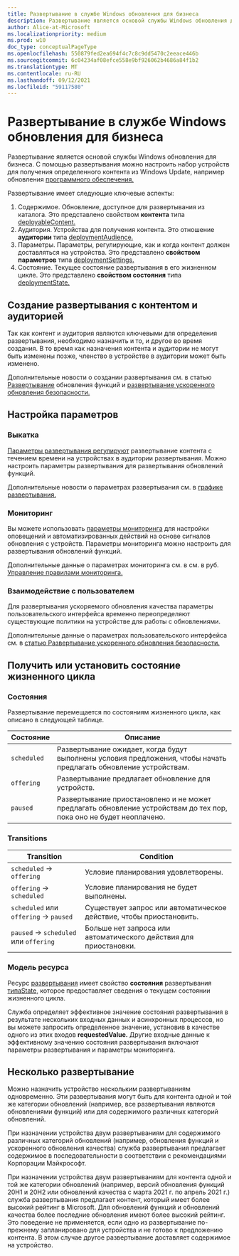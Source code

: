 ```yaml
---
title: Развертывание в службе Windows обновления для бизнеса
description: Развертывание является основой службы Windows обновления для бизнеса. С помощью развертывания можно настроить набор устройств для получения определенного контента из Windows update, например обновления программного обеспечения.
author: Alice-at-Microsoft
ms.localizationpriority: medium
ms.prod: w10
doc_type: conceptualPageType
ms.openlocfilehash: 550879fed2ea694f4c7c8c9dd5470c2eeace446b
ms.sourcegitcommit: 6c04234af08efce558e9bf926062b4686a84f1b2
ms.translationtype: MT
ms.contentlocale: ru-RU
ms.lasthandoff: 09/12/2021
ms.locfileid: "59117580"
---
```

# <a name="deployments-in-the-windows-update-for-business-deployment-service"></a>Развертывание в службе Windows обновления для бизнеса

Развертывание является основой службы Windows обновления для бизнеса. С помощью развертывания можно настроить набор устройств для получения определенного контента из Windows Update, например обновления [программного обеспечения.](windowsupdates-software-updates.md)

Развертывание имеет следующие ключевые аспекты:

1. Содержимое. Обновление, доступное для развертывания из каталога. Это представлено свойством **контента** типа [deployableContent.](/graph/api/resources/windowsupdates-deployablecontent)
2. Аудитория. Устройства для получения контента. Это отношение **аудитории** типа [deploymentAudience.](/graph/api/resources/windowsupdates-deploymentaudience)
3. Параметры. Параметры, регулирующие, как и когда контент должен доставляться на устройства. Это представлено **свойством параметров** типа [deploymentSettings.](/graph/api/resources/windowsupdates-deploymentsettings)
4. Состояние. Текущее состояние развертывания в его жизненном цикле. Это представлено **свойством состояния** типа [deploymentState.](/graph/api/resources/windowsupdates-deploymentstate)

## <a name="create-a-deployment-with-content-and-an-audience"></a>Создание развертывания с контентом и аудиторией


Так как контент и аудитория являются ключевыми для определения развертывания, необходимо назначить и то, и другое во время создания. В то время как назначения контента и аудитории не могут быть изменены позже, членство в устройстве в аудитории может быть изменено.

Дополнительные новости о создании развертывания см. в статью [Развертывание](windowsupdates-deploy-update.md) обновления функций и [развертывание ускоренного обновления безопасности.](windowsupdates-deploy-expedited-update.md)

## <a name="configure-settings"></a>Настройка параметров

### <a name="rollout"></a>Выкатка

[Параметры развертывания регулируют](/graph/api/resources/windowsupdates-rolloutsettings) развертывание контента с течением времени на устройствах в аудитории развертывания. Можно настроить параметры развертывания для развертывания обновлений функций.

Дополнительные новости о параметрах развертывания см. в [графике развертывания.](windowsupdates-schedule-deployment.md)

### <a name="monitoring"></a>Мониторинг

Вы можете использовать [параметры мониторинга](/graph/api/resources/windowsupdates-monitoringsettings) для настройки оповещений и автоматизированных действий на основе сигналов обновления с устройств. Параметры мониторинга можно настроить для развертывания обновлений функций.


Дополнительные данные о параметрах мониторинга см. в см. в руб. [Управление правилами мониторинга.](windowsupdates-manage-monitoring-rules.md)

### <a name="user-experience"></a>Взаимодействие с пользователем

Для развертывания ускоряемого обновления [](/graph/api/resources/windowsupdates-userexperiencesettings) качества параметры пользовательского интерфейса временно переопределяют существующие политики на устройстве для работы с обновлениями.

Дополнительные данные о параметрах пользовательского интерфейса см. в [статью Развертывание ускоренного обновления безопасности.](windowsupdates-deploy-expedited-update.md)

## <a name="get-or-set-lifecycle-state"></a>Получить или установить состояние жизненного цикла

### <a name="states"></a>Состояния

Развертывание перемещается по состояниям жизненного цикла, как описано в следующей таблице.

| Состояние     | Описание                                                                                       |
|-----------|---------------------------------------------------------------------------------------------------|
| `scheduled` | Развертывание ожидает, когда будут выполнены условия предложения, чтобы начать предлагать обновление устройствам. |
| `offering`  | Развертывание предлагает обновление для устройств.                                                 |
| `paused`    | Развертывание приостановлено и не может предлагать обновление устройствам до тех пор, пока оно не будет неоплачено.  |


### <a name="transitions"></a>Transitions

| Transition                     | Condition                                |
|--------------------------------|------------------------------------------|
| `scheduled` → `offering`           | Условие планирования удовлетворены.             |
| `offering` → `scheduled`           | Условие планирования не будет выполнены.         |
| `scheduled` или `offering` → `paused` | Существует запрос или автоматическое действие, чтобы приостановить. |
| `paused` → `scheduled` или `offering` | Больше нет запроса или автоматического действия для приостановки. |

### <a name="resource-model"></a>Модель ресурса

Ресурс [развертывания](/graph/api/resources/windowsupdates-deployment) имеет свойство **состояния** развертывания [типаState,](/graph/api/resources/windowsupdates-deploymentstate) которое предоставляет сведения о текущем состоянии жизненного цикла.

Служба определяет эффективное  значение состояния развертывания в результате нескольких входных данных и асинхронных процессов, но вы можете запросить определенное значение, установив в качестве одного из этих входов **requestedValue.** Другие входные данные к эффективному значению состояния развертывания включают параметры развертывания и параметры мониторинга.

## <a name="multiple-deployments"></a>Несколько развертывание

Можно назначить устройство нескольким развертываниям одновременно. Эти развертывания могут быть для контента одной и той же категории обновлений (например, все развертывания являются обновлениями функций) или для содержимого различных категорий обновлений.

При назначении устройства двум развертываниям для содержимого различных категорий обновлений (например, обновления функций и ускоренного обновления качества) служба развертывания предлагает содержимое в последовательности в соответствии с рекомендациями Корпорации Майкрософт.

При назначении устройства двум развертываниям для контента одной и той же категории обновлений (например, версий обновления функций 20H1 и 20H2 или обновлений качества с марта 2021 г. по апрель 2021 г.) служба развертывания предлагает контент, который имеет более высокий рейтинг в Microsoft. Для обновлений функций и обновлений качества более последние обновления имеют более высокий рейтинг. Это поведение не применяется, если одно из развертывание по-прежнему запланировано для устройства и не готово к предложению контента. В этом случае другое развертывание доставляет содержимое на устройство.
